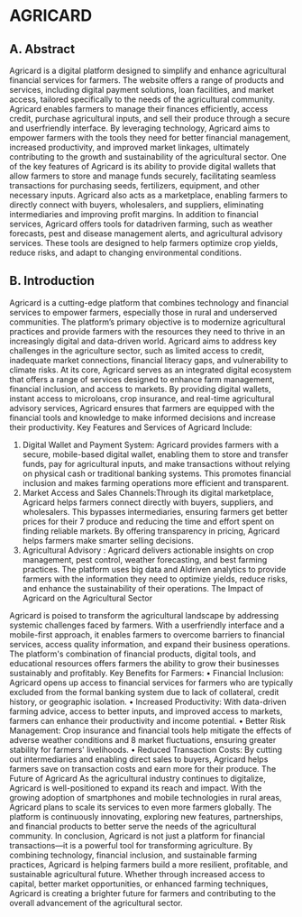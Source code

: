 # AGRICARD 
## A. Abstract
Agricard is a digital platform designed to simplify and
enhance agricultural financial services for farmers. The website
offers a range of products and services, including digital payment
solutions, loan facilities, and market access, tailored specifically to
the needs of the agricultural community. Agricard enables farmers
to manage their finances efficiently, access credit, purchase
agricultural inputs, and sell their produce through a secure and userfriendly interface. By leveraging technology, Agricard aims to
empower farmers with the tools they need for better financial
management, increased productivity, and improved market
linkages, ultimately contributing to the growth and sustainability of
the agricultural sector.
One of the key features of Agricard is its ability to provide
digital wallets that allow farmers to store and manage funds
securely, facilitating seamless transactions for purchasing seeds,
fertilizers, equipment, and other necessary inputs. Agricard also acts
as a marketplace, enabling farmers to directly connect with buyers,
wholesalers, and suppliers, eliminating intermediaries and
improving profit margins.
In addition to financial services, Agricard offers tools for datadriven farming, such as weather forecasts, pest and disease
management alerts, and agricultural advisory services. These tools
are designed to help farmers optimize crop yields, reduce risks, and
adapt to changing environmental conditions.

## B. Introduction
Agricard is a cutting-edge platform that combines
technology and financial services to empower farmers, especially
those in rural and underserved communities. The platform’s
primary objective is to modernize agricultural practices and provide
farmers with the resources they need to thrive in an increasingly
digital and data-driven world. Agricard aims to address key
challenges in the agriculture sector, such as limited access to credit,
inadequate market connections, financial literacy gaps, and
vulnerability to climate risks.
At its core, Agricard serves as an integrated digital ecosystem that
offers a range of services designed to enhance farm management,
financial inclusion, and access to markets. By providing digital
wallets, instant access to microloans, crop insurance, and real-time
agricultural advisory services, Agricard ensures that farmers are
equipped with the financial tools and knowledge to make informed
decisions and increase their productivity.
Key Features and Services of Agricard Include:
1. Digital Wallet and Payment System: Agricard provides
farmers with a secure, mobile-based digital wallet, enabling
them to store and transfer funds, pay for agricultural inputs,
and make transactions without relying on physical cash or
traditional banking systems. This promotes financial inclusion
and makes farming operations more efficient and transparent.
2. Market Access and Sales Channels:Through its digital
marketplace, Agricard helps farmers connect directly with
buyers, suppliers, and wholesalers. This bypasses
intermediaries, ensuring farmers get better prices for their
7
produce and reducing the time and effort spent on finding
reliable markets. By offering transparency in pricing, Agricard
helps farmers make smarter selling decisions.
3. Agricultural Advisory : Agricard delivers actionable insights
on crop management, pest control, weather forecasting, and
best farming practices. The platform uses big data and AIdriven analytics to provide farmers with the information they
need to optimize yields, reduce risks, and enhance the
sustainability of their operations.
The Impact of Agricard on the Agricultural Sector

Agricard is poised to transform the agricultural landscape by
addressing systemic challenges faced by farmers. With a userfriendly interface and a mobile-first approach, it enables farmers to
overcome barriers to financial services, access quality information,
and expand their business operations. The platform's combination
of financial products, digital tools, and educational resources offers
farmers the ability to grow their businesses sustainably and
profitably.
Key Benefits for Farmers:
• Financial Inclusion: Agricard opens up access to financial
services for farmers who are typically excluded from the
formal banking system due to lack of collateral, credit history,
or geographic isolation.
• Increased Productivity: With data-driven farming advice,
access to better inputs, and improved access to markets,
farmers can enhance their productivity and income potential.
• Better Risk Management: Crop insurance and financial tools
help mitigate the effects of adverse weather conditions and
8
market fluctuations, ensuring greater stability for farmers'
livelihoods.
• Reduced Transaction Costs: By cutting out intermediaries
and enabling direct sales to buyers, Agricard helps farmers
save on transaction costs and earn more for their produce.
The Future of Agricard
 As the agricultural industry continues to digitalize,
Agricard is well-positioned to expand its reach and impact.
With the growing adoption of smartphones and mobile
technologies in rural areas, Agricard plans to scale its services
to even more farmers globally. The platform is continuously
innovating, exploring new features, partnerships, and financial
products to better serve the needs of the agricultural
community.
In conclusion, Agricard is not just a platform for financial
transactions—it is a powerful tool for transforming
agriculture. By combining technology, financial inclusion, and
sustainable farming practices, Agricard is helping farmers
build a more resilient, profitable, and sustainable agricultural
future. Whether through increased access to capital, better
market opportunities, or enhanced farming techniques,
Agricard is creating a brighter future for farmers and
contributing to the overall advancement of the agricultural
sector.

